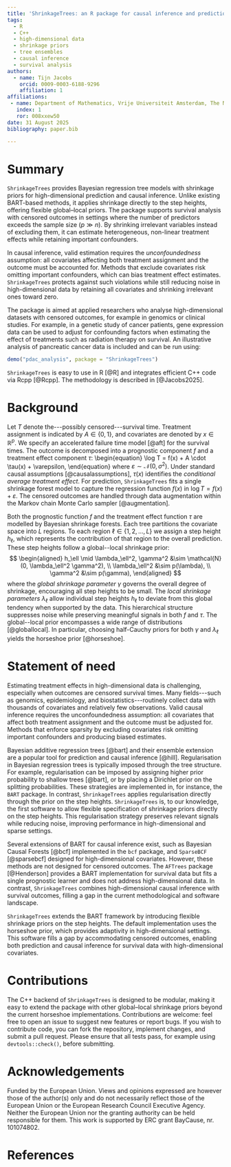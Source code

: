 ```yaml
---
title: 'ShrinkageTrees: an R package for causal inference and prediction with Bayesian shrinkage trees in high-dimensions'
tags:
  - R
  - C++
  - high-dimensional data
  - shrinkage priors
  - tree ensembles
  - causal inference
  - survival analysis
authors:
  - name: Tijn Jacobs
    orcid: 0009-0003-6188-9296
    affiliation: 1
affiliations:
 - name: Department of Mathematics, Vrije Universiteit Amsterdam, The Netherlands
   index: 1
   ror: 008xxew50
date: 31 August 2025
bibliography: paper.bib

---
```


# Summary

`ShrinkageTrees` provides Bayesian regression tree models with shrinkage
priors for high-dimensional prediction and causal inference. 
Unlike existing BART-based methods, it applies shrinkage directly to the step heights, offering flexible global–local priors. The package supports survival analysis with censored outcomes in settings where the
number of predictors exceeds the sample size ($p \gg n$). By shrinking
irrelevant variables instead of excluding them, it can estimate heterogeneous,
non-linear treatment effects while retaining important confounders.

In causal inference, valid estimation requires the *unconfoundedness*
assumption: all covariates affecting both treatment assignment and the outcome
must be accounted for. Methods that exclude covariates risk omitting important
confounders, which can bias treatment effect estimates. `ShrinkageTrees`
protects against such violations while still reducing noise in high-dimensional
data by retaining all covariates and shrinking irrelevant ones toward zero.

The package is aimed at applied researchers who analyse high-dimensional
datasets with censored outcomes, for example in genomics or clinical studies. 
For example, in a genetic study of cancer patients,
gene expression data can be used to adjust for confounding factors when
estimating the effect of treatments such as radiation therapy on survival. An
illustrative analysis of pancreatic cancer data is included and can be run
using:

```r
demo("pdac_analysis", package = "ShrinkageTrees")
```

`ShrinkageTrees` is easy to use in R [@R] and integrates efficient C++ code via Rcpp
[@Rcpp].
The methodology is described in [@Jacobs2025].


# Background

Let $T$ denote the---possibly censored---survival time.
Treatment assignment is indicated by $A \in \{0,1\}$, and covariates are denoted
by $x \in \mathbb{R}^p$. 
We specify an accelerated failure time model [@aft] for the survival times. 
The outcome is decomposed into a prognostic component $f$ and a treatment effect component $\tau$:
\begin{equation}
\log T = f(x) + A \cdot \tau(x) + \varepsilon,
\end{equation}
where $\varepsilon \sim \mathcal{N}(0,\sigma^2)$.
Under standard causal assumptions [@causalassumptions],
$\tau(x)$ identifies the *conditional average treatment effect*.
For prediction, `ShrinkageTrees` fits a single shrinkage
forest model to capture the regression function $f(x)$ in
$\log T = f(x) + \varepsilon$.
The censored outcomes are handled through data
augmentation within the Markov chain Monte Carlo sampler [@augmentation].


Both the prognostic function $f$ and the treatment effect function $\tau$ are
modelled by Bayesian shrinkage forests. Each tree partitions the covariate
space into $L$ regions. To each region $\ell\in\{1,2,...,L\}$ we assign a step height $h_\ell$,
which represents the contribution of that region to the overall prediction.
These step heights follow a global--local shrinkage prior:
$$
\begin{aligned}
h_\ell \mid \lambda_\ell^2, \gamma^2 &\sim \mathcal{N}(0, \lambda_\ell^2 \gamma^2), \\
\lambda_\ell^2 &\sim p(\lambda), \\
\gamma^2 &\sim p(\gamma),
\end{aligned}
$$
where the *global shrinkage parameter* $\gamma$ governs the overall degree
of shrinkage, encouraging all step heights to be small.
The *local shrinkage parameters* $\lambda_\ell$ allow individual step heights
$h_\ell$ to deviate from this global tendency when supported by the data. This
hierarchical structure suppresses noise while preserving meaningful signals in
both $f$ and $\tau$. 
The global--local prior encompasses a wide range of distributions [@globallocal].
In particular, choosing half-Cauchy priors for both $\gamma$ and $\lambda_\ell$ yields the horseshoe prior [@horseshoe].

# Statement of need


Estimating treatment effects in high-dimensional data is challenging, especially
when outcomes are censored survival times. Many fields---such as genomics,
epidemiology, and biostatistics---routinely collect data with thousands of
covariates and relatively few observations. Valid causal inference requires the
unconfoundedness assumption: all covariates that affect both treatment
assignment and the outcome must be adjusted for. Methods that enforce sparsity
by excluding covariates risk omitting important confounders and producing biased
estimates. 

Bayesian additive regression trees [@bart] and their ensemble extension are a popular tool for prediction and causal inference [@hill].
Regularisation in Bayesian regression trees is typically imposed through the tree structure. 
For example, regularisation can be imposed by assigning higher prior
probability to shallow trees [@bart], or by placing a Dirichlet prior on
the splitting probabilities. These strategies are implemented in, for instance,
the `BART` package.
In contrast, `ShrinkageTrees`
applies regularisation directly through the prior on the step heights.
`ShrinkageTrees` is, to our knowledge, the first software to allow flexible specification of shrinkage priors directly on the step heights.
This regularisation strategy preserves relevant signals
while reducing noise, improving performance in high-dimensional and sparse
settings.

Several extensions of BART for causal inference exist, such as Bayesian Causal Forests
[@bcf] implemented in the `bcf` package, and `SparseBCF`
[@sparsebcf] designed for high-dimensional covariates. However, these
methods are not designed for censored outcomes. The `AFTrees` package
[@Henderson] provides a BART implementation for survival data but fits a
single prognostic learner and does not address high-dimensional data. In contrast,
`ShrinkageTrees` combines high-dimensional causal inference with
survival outcomes, filling a gap in the current methodological and software
landscape. 

`ShrinkageTrees` extends the BART framework by introducing
flexible shrinkage priors on the step heights. The default implementation uses
the horseshoe prior, which provides adaptivity in high-dimensional settings.
This software fills a gap by accommodating censored outcomes, enabling both
prediction and causal inference for survival data with high-dimensional
covariates.



# Contributions

The C++ backend of `ShrinkageTrees` is designed to be modular, making it easy to
extend the package with other global–local shrinkage priors beyond the current
horseshoe implementations. Contributions are welcome: feel free to open an issue
to suggest new features or report bugs. If you wish to contribute code, you can
fork the repository, implement changes, and submit a pull request. Please ensure
that all tests pass, for example using `devtools::check()`, before submitting.


# Acknowledgements

Funded by the European Union. Views and opinions expressed are however those of 
the author(s) only and do not necessarily reflect those of the European Union or
the European Research Council Executive Agency. Neither the European Union nor
the granting authority can be held responsible for them. This work is supported 
by ERC grant BayCause, nr. 101074802.

# References